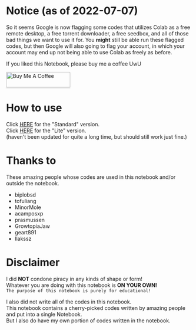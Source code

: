 # Notice (as of 2022-07-07)
So it seems Google is now flagging some codes that utilizes Colab as a free remote desktop, a free torrent downloader, a free seedbox, and all of those bad things we want to use it for. You **might** still be able run these flagged codes, but then Google will also going to flag your account, in which your account may end up not being able to use Colab as freely as before.

If you liked this Notebook, please buy me a coffee UwU

<a href="https://www.buymeacoffee.com/shiro39" target="_blank"><img src="https://www.buymeacoffee.com/assets/img/custom_images/orange_img.png" alt="Buy Me A Coffee" style="height: 41px !important;width: 174px !important;box-shadow: 0px 3px 2px 0px rgba(190, 190, 190, 0.5) !important;-webkit-box-shadow: 0px 3px 2px 0px rgba(190, 190, 190, 0.5) !important;" ></a>


# How to use
Click <a href="https://colab.research.google.com/github/shirooo39/MiXLab/blob/master/MiXLab.ipynb" target="_blank">HERE</a> for the "Standard" version.  
Click <a href="https://colab.research.google.com/github/shirooo39/MiXLab/blob/master/MiXLabLite.ipynb" target="_blank">HERE</a> for the "Lite" version.  
(haven't been updated for quite a long time, but should still work just fine.)


# Thanks to
These amazing people whose codes are used in this notebook and/or outside the notebook.
- biplobsd
- tofuliang
- MinorMole
- acamposxp
- prasmussen
- GrowtopiaJaw
- geart891
- llakssz


# Disclaimer
I did **NOT** condone piracy in any kinds of shape or form!  
Whatever you are doing with this notebook is **ON YOUR OWN!**  
```The purpose of this notebook is purely for educational!```

I also did not write all of the codes in this notebook.  
This notebook contains a cherry-picked codes written by amazing people and put into a single Notebook.  
But I also do have my own portion of codes written in the notebook.

